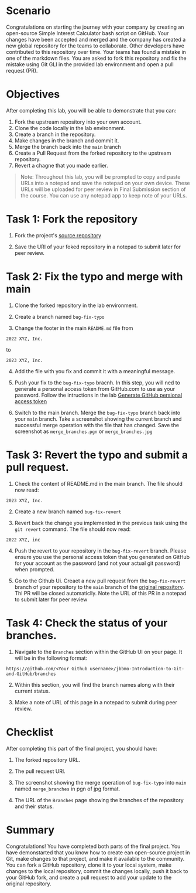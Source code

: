 # Scenario 

Congratulations on starting the journey with your company by creating an open-source Simple Interest Calculator bash script on GitHub. Your changes have been accepted and merged and the company has created a new global repository for the teams to collaborate. Other developers have contributed to this repository over time. Your teams has found a mistake in one of the markdown files. You are asked to fork this repository and fix the mistake using Git GLI in the provided lab environment and open a pull request (PR).

# Objectives 

After completing this lab, you will be able to demonstrate that you can:

1. Fork the upstream repository into your own account.
2. Clone the code locally in the lab environment.
3. Create a branch in the repository.
4. Make changes in the branch and commit it.
5. Merge the branch back into the `main` branch
6. Create a Pull Request from the forked repository to the upstream repository. 
7. Revert a chagne that you made earlier. 

> Note: Throughout this lab, you will be prompted to copy and paste URLs into a notepad and save the notepad on your own device. These URLs will be uploaded for peer review in Final Submission section of the course. You can use any notepad app to keep note of your URLs.

# Task 1: Fork the repository

1. Fork the project's [source repository](https://github.com/ibm-developer-skills-network/jbbmo-Introduction-to-Git-and-GitHub)

2. Save the URl of your foked repository in a notepad to submit later for peer review.

# Task 2: Fix the typo and merge with main

1. Clone the forked repository in the lab environment.

2. Create a branch named `bug-fix-typo`

3. Change the footer in the main `README.md` file from
```
2022 XYZ, Inc.
```
to 
```
2023 XYZ, Inc.
```

4. Add the file with you fix and commit it with a meaningful message.

5. Push your fix to the `bug-fix-typo` bracnh. In this step, you will ned to generate a personal access token from GitHub.com to use as your password. Follow the intructions in the lab [Generate GitHub persional access token](/Module_2-Git_Commands_and_Managing_GitHub_Projects/Module_2_1-Git_Workflows_with_Git_Commands/Lab_2_1_0-Generate_personal_access_token.md)
6. Switch to the main branch. Merge the  `bug-fix-typo` branch back into your `main` branch. Take a screenshot showing the current branch and successful merge operation with the file that has changed. Save the screenshot as `merge_branches.pgn` or `merge_branches.jpg`

# Task 3: Revert the typo and submit a pull request.

1. Check the content of README.md in the main branch. The file should now read:
```
2023 XYZ, Inc.
```
2. Create a new branch named `bug-fix-revert`

3. Revert back the change you implemented in the previous task using the `git revert` command. The file should now read:
```
2022 XYZ, inc
```

4. Push the revert to your repository in the `bug-fix-revert` branch. Please ensure you use the personal access token that you generated on GitHub for your account as the password (and not your actual git password) when prompted.

5. Go to the Github Ui. Creaet a new pull request from the `bug-fix-revert` branch of your repository to the `main` branch of the [original repository](https://github.com/ibm-developer-skills-network/jbbmo-Introduction-to-Git-and-GitHub). Thi PR will be closed automaticlly. Note the URL of this PR in a notepad to submit later for peer review 

# Task 4: Check the status of your branches.

1. Navigate to the `Branches` section within the GitHub UI on your page. It will be in the following format:
```
https://github.com/<Your Github username>/jbbmo-Introduction-to-Git-and-GitHub/branches
```
2. Within this section, you will find the branch names along with their current status.

3. Make a note of URL of this page in a notepad to submit during peer review.

# Checklist

After completing this part of the final project, you should have:

1. The forked repository URL.
2. The pull request URl.
3. The screenshot showing the merge operation of `bug-fix-typo` into `main` named `merge_branches` in pgn of jpg format.

4. The URL of the `Branches` page showing the branches of the repository and their status.

# Summary

Congratulations! You have completed both parts of the final project. You have demonstarted that you know how to create ean open-source project in Git, make changes to that project, and make it available to the community. You can fork a GitHub repository, clone it to your local system, make changes to the local repository, commit the changes locally, push it back to your GitHub fork, and create a pull request to add your update to the original repository.
